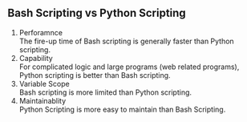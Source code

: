## Bash Scripting vs Python Scripting ## 

1. Perforamnce    
The fire-up time of Bash scripting is generally faster than Python scripting.
2. Capability    
For complicated logic and large programs (web related programs), Python scripting is better than Bash scripting.
3. Variable Scope  
Bash scripting is more limited than Python scripting. 
4. Maintainablity   
Python Scripting is more easy to maintain than Bash Scripting.   

